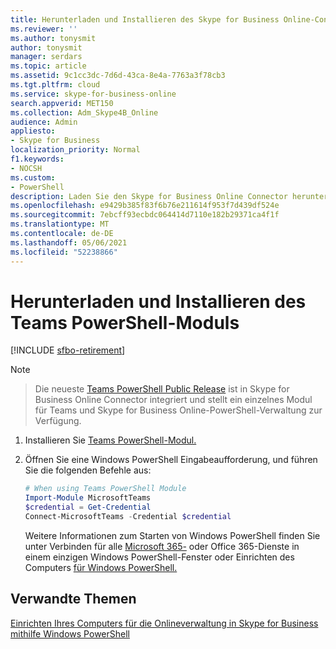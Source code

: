 ```yaml
---
title: Herunterladen und Installieren des Skype for Business Online-Connectormoduls
ms.reviewer: ''
ms.author: tonysmit
author: tonysmit
manager: serdars
ms.topic: article
ms.assetid: 9c1cc3dc-7d6d-43ca-8e4a-7763a3f78cb3
ms.tgt.pltfrm: cloud
ms.service: skype-for-business-online
search.appverid: MET150
ms.collection: Adm_Skype4B_Online
audience: Admin
appliesto:
- Skype for Business
localization_priority: Normal
f1.keywords:
- NOCSH
ms.custom:
- PowerShell
description: Laden Sie den Skype for Business Online Connector herunter, installieren Sie ihn, und verwenden Sie ihn dann, um eine Remote-Windows PowerShell-Sitzung zu erstellen, die eine Verbindung mit Skype for Business Online herstellt.
ms.openlocfilehash: e9429b385f83f6b76e211614f953f7d439df524e
ms.sourcegitcommit: 7ebcff93ecbdc064414d7110e182b29371ca4f1f
ms.translationtype: MT
ms.contentlocale: de-DE
ms.lasthandoff: 05/06/2021
ms.locfileid: "52238866"
---
```

# <a name="download-and-install-the-teams-powershell-module"></a>Herunterladen und Installieren des Teams PowerShell-Moduls

[!INCLUDE [sfbo-retirement](../../Hub/includes/sfbo-retirement.md)]

> [!NOTE]

> Die neueste [Teams PowerShell Public Release](https://www.powershellgallery.com/packages/MicrosoftTeams/) ist in Skype for Business Online Connector integriert und stellt ein einzelnes Modul für Teams und Skype for Business Online-PowerShell-Verwaltung zur Verfügung.


1. Installieren Sie [Teams PowerShell-Modul.](/microsoftteams/teams-powershell-install)
    
2. Öffnen Sie eine Windows PowerShell Eingabeaufforderung, und führen Sie die folgenden Befehle aus: 

   ```powershell
   # When using Teams PowerShell Module
   Import-Module MicrosoftTeams
   $credential = Get-Credential
   Connect-MicrosoftTeams -Credential $credential
   ```
   Weitere Informationen zum Starten von Windows PowerShell finden Sie unter Verbinden für alle [Microsoft 365-](/microsoft-365/enterprise/connect-to-all-microsoft-365-services-in-a-single-windows-powershell-window) oder Office 365-Dienste in einem einzigen Windows PowerShell-Fenster oder Einrichten des Computers [für Windows PowerShell.](../set-up-your-computer-for-windows-powershell/set-up-your-computer-for-windows-powershell.md)
  
## <a name="related-topics"></a>Verwandte Themen
[Einrichten Ihres Computers für die Onlineverwaltung in Skype for Business mithilfe Windows PowerShell](set-up-your-computer-for-windows-powershell.md)
